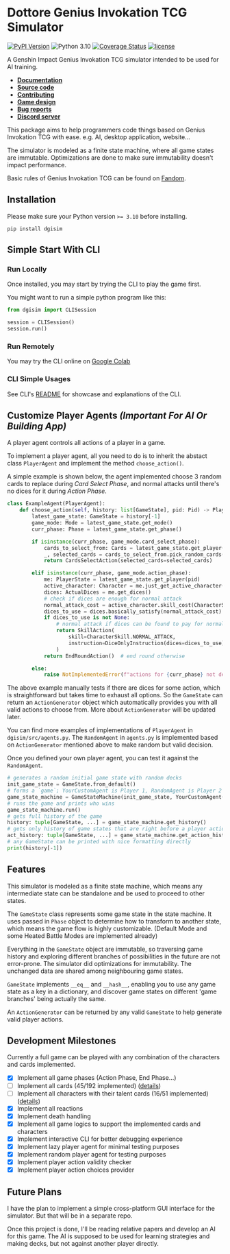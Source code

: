 # Dottore Genius Invokation TCG Simulator

[![PyPI Version](https://img.shields.io/pypi/v/dgisim.svg)](https://pypi.org/project/dgisim/)
![Python 3.10](https://img.shields.io/badge/python->=3.10-blue.svg)
[![Coverage Status](https://coveralls.io/repos/github/Jarvis-Yu/Dottore-Genius-Invokation-TCG-Simulator/badge.svg?branch=master)](https://coveralls.io/github/Jarvis-Yu/Dottore-Genius-Invokation-TCG-Simulator?branch=master)
[![license](https://img.shields.io/github/license/Jarvis-Yu/Dottore-Genius-Invokation-TCG-Simulator)](https://github.com/Jarvis-Yu/Dottore-Genius-Invokation-TCG-Simulator/blob/master/LICENSE)

A Genshin Impact Genius Invokation TCG simulator intended to be used for AI training.

- [**Documentation**](https://github.com/Jarvis-Yu/Dottore-Genius-Invokation-TCG-Simulator/wiki/v0.3.dev0-Documentation)
- [**Source code**](https://github.com/Jarvis-Yu/Dottore-Genius-Invokation-TCG-Simulator)
- [**Contributing**](https://github.com/Jarvis-Yu/Dottore-Genius-Invokation-TCG-Simulator/blob/master/docs/dev_readme.md)
- [**Game design**](https://github.com/Jarvis-Yu/Dottore-Genius-Invokation-TCG-Simulator/blob/master/docs/state_machine_design.md)
- [**Bug reports**](https://github.com/Jarvis-Yu/Dottore-Genius-Invokation-TCG-Simulator/issues)
- [**Discord server**](https://discord.gg/arammB6BEY)

This package aims to help programmers code things based on Genius Invokation
TCG with ease. e.g. AI, desktop application, website...

The simulator is modeled as a finite state machine, where all game states are immutable.
Optimizations are done to make sure immutability doesn't impact performance.

Basic rules of Genius Invokation TCG can be found on [Fandom](https://genshin-impact.fandom.com/wiki/Genius_Invokation_TCG).

## Installation

Please make sure your Python version `>= 3.10` before installing.

```
pip install dgisim
```

## Simple Start With CLI

### Run Locally

Once installed, you may start by trying the CLI to play the game first.

You might want to run a simple python program like this:

```py
from dgisim import CLISession

session = CLISession()
session.run()
```

### Run Remotely

You may try the CLI online on [Google Colab](https://colab.research.google.com/drive/1h6ckw4LQ2jMEnZAs9QQo6tHjCwWnR8KD?usp=sharing)

### CLI Simple Usages

See CLI's [README](https://github.com/Jarvis-Yu/Dottore-Genius-Invokation-TCG-Simulator/blob/master/docs/cli_readme.md)
for showcase and explanations of the CLI.

## Customize Player Agents _(Important For AI Or Building App)_

A player agent controls all actions of a player in a game.

To implement a player agent, all you need to do is to inherit the abstact class
`PlayerAgent` and implement the method `choose_action()`.

A simple example is shown below, the agent implemented choose 3 random cards to
replace during _Card Select Phase_, and normal attacks until there's no dices
for it during _Action Phase_.

```py
class ExampleAgent(PlayerAgent):
    def choose_action(self, history: list[GameState], pid: Pid) -> PlayerAction:
        latest_game_state: GameState = history[-1]
        game_mode: Mode = latest_game_state.get_mode()
        curr_phase: Phase = latest_game_state.get_phase()

        if isinstance(curr_phase, game_mode.card_select_phase):
            cards_to_select_from: Cards = latest_game_state.get_player(pid).get_hand_cards()
            _, selected_cards = cards_to_select_from.pick_random_cards(num=3)
            return CardsSelectAction(selected_cards=selected_cards)

        elif isinstance(curr_phase, game_mode.action_phase):
            me: PlayerState = latest_game_state.get_player(pid)
            active_character: Character = me.just_get_active_character()
            dices: ActualDices = me.get_dices()
            # check if dices are enough for normal attack
            normal_attack_cost = active_character.skill_cost(CharacterSkill.NORMAL_ATTACK)
            dices_to_use = dices.basically_satisfy(normal_attack_cost)
            if dices_to_use is not None:
                # normal attack if dices can be found to pay for normal attack
                return SkillAction(
                    skill=CharacterSkill.NORMAL_ATTACK,
                    instruction=DiceOnlyInstruction(dices=dices_to_use),
                )
            return EndRoundAction()  # end round otherwise

        else:
            raise NotImplementedError(f"actions for {curr_phase} not defined yet")
```

The above example manually tests if there are dices for some action, which is
straightforward but takes time to exhaust all options.
So the `GameState` can return an `ActionGenerator` object which automatically
provides you with all valid actions to choose from.
More about `ActionGenerator` will be updated later.

You can find more examples of implementations of `PlayerAgent` in `dgisim/src/agents.py`.
The `RandomAgent` in `agents.py` is implemented based on `ActionGenerator` mentioned above
to make random but valid decision.

Once you defined your own player agent, you can test it against the `RandomAgent`.

```py
# generates a random initial game state with random decks
init_game_state = GameState.from_default()
# forms a `game`; YourCustomAgent is Player 1, RandomAgent is Player 2
game_state_machine = GameStateMachine(init_game_state, YourCustomAgent(), RandomAgent())
# runs the game and prints who wins
game_state_machine.run()
# gets full history of the game
history: tuple[GameState, ...] = game_state_machine.get_history()
# gets only history of game states that are right before a player action
act_history: tuple[GameState, ...] = game_state_machine.get_action_history()
# any GameState can be printed with nice formatting directly
print(history[-1])
```

## Features

This simulator is modeled as a finite state machine, which means any intermediate state can be
standalone and be used to proceed to other states.

The `GameState` class represents some game state in the state machine. It uses passed in
`Phase` object to determine how to transform to another state, which means the game flow is
highly customizable. (Default Mode and some Heated Battle Modes are implemented already)

Everything in the `GameState` object are immutable, so traversing game history
and exploring different branches of possibilities in the future are not error-prone.
The simulator did optimizations for immutability.
The unchanged data are shared among neighbouring game states.

`GameState` implements `__eq__` and `__hash__`, enabling you to use any game state as a key in a
dictionary, and discover game states on different 'game branches' being actually the same.

An `ActionGenerator` can be returned by any valid `GameState` to help
generate valid player actions.

## Development Milestones

Currently a full game can be played with any combination of the characters and cards implemented.

- [x] Implement all game phases (Action Phase, End Phase...)
- [ ] Implement all cards (45/192 implemented) ([details](https://github.com/Jarvis-Yu/Dottore-Genius-Invokation-TCG-Simulator/blob/master/docs/progress.md))
- [ ] Implement all characters with their talent cards (16/51 implemented) ([details](https://github.com/Jarvis-Yu/Dottore-Genius-Invokation-TCG-Simulator/blob/master/docs/progress.md))
- [x] Implement all reactions
- [x] Implement death handling
- [x] Implement all game logics to support the implemented cards and characters
- [x] Implement interactive CLI for better debugging experience
- [x] Implement lazy player agent for minimal testing purposes
- [x] Implement random player agent for testing purposes
- [x] Implement player action validity checker
- [x] Implement player action choices provider

## Future Plans

I have the plan to implement a simple cross-platform GUI interface for the simulator.
But that will be in a separate repo.

Once this project is done, I'll be reading relative papers and develop an AI for this game.
The AI is supposed to be used for learning strategies and making decks,
but not against another player directly.
